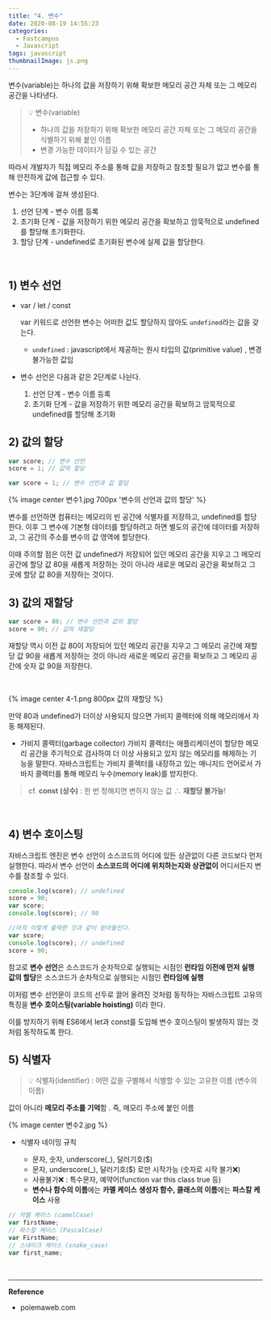 ```yaml
---
title: "4. 변수"
date: 2020-08-19 14:55:23
categories:
  - Fastcampus
  - Javascript
tags: javascript
thumbnailImage: js.png
---
```


<!-- more -->

변수(variable)는 하나의 값을 저장하기 위해 확보한 메모리 공간 자체 또는 그 메모리 공간을 나타낸다.

<!-- excerpt -->
<!-- toc -->

>💡 변수(variable) 
> - 하나의 값을 저장하기 위해 확보한 메모리 공간 자체 또는 그 메모리 공간을 식별하기 위해 붙인 이름
> - 변경 가능한 데이터가 담길 수 있는 공간

따라서 개발자가 직접 메모리 주소를 통해 값을 저장하고 참조할 필요가 없고 변수를 통해 안전하게 값에 접근할 수 있다.

변수는 3단계에 걸쳐 생성된다.
  1. 선언 단계 - 변수 이름 등록
  2. 초기화 단계 - 값을 저장하기 위한 메모리 공간을 확보하고 암묵적으로 undefined를 할당해 초기화한다.
  3. 할당 단계 - undefined로 초기화된 변수에 실제 값을 할당한다.

<Br>

## 1) 변수 선언

- var / let / const

  var 키워드로 선언한 변수는 어떠한 값도 할당하지 않아도 `undefined`라는 값을 갖는다.

  - `undefined` : javascript에서 제공하는 원시 타입의 값(primitive value) , 변경 불가능한 값임

- 변수 선언은 다음과 같은 2단계로 나뉜다.
  1. 선언 단계 - 변수 이름 등록
  2. 초기화 단계 - 값을 저장하기 위한 메모리 공간을 확보하고 암묵적으로 undefined를 할당해 초기화

## 2) 값의 할당

```jsx
var score; // 변수 선언
score = 1; // 값의 할당

var score = 1; // 변수 선언과 값 할당
```

{% image center 변수1.jpg 700px '변수의 선언과 값의 할당' %}

변수를 선언하면 컴퓨터는 메모리의 빈 공간에 식별자를 저장하고, undefined를 할당한다. 이후 그 변수에 기본형 데이터를 할당하려고 하면 별도의 공간에 데이터를 저장하고, 그 공간의 주소를 변수의 값 영역에 할당한다.

이때 주의할 점은 이전 값 undefined가 저장되어 있던 메모리 공간을 지우고 그 메모리 공간에 할당 값 80을 새롭게 저장하는 것이 아니라 새로운 메모리 공간을 확보하고 그 곳에 할당 값 80을 저장하는 것이다.

## 3) 값의 재할당


```jsx
var score = 80; // 변수 선언과 값의 할당
score = 90; // 값의 재할당
```

재할당 역시 이전 값 80이 저장되어 있던 메모리 공간을 지우고 그 메모리 공간에 재할당 값 90을 새롭게 저장하는 것이 아니라 새로운 메모리 공간을 확보하고 그 메모리 공간에 숫자 값 90을 저장한다.

<br>

{% image center 4-1.png 800px 값의 재할당 %}
<br>

만약 80과 undefined가 더이상 사용되지 않으면 가비지 콜렉터에 의해 메모리에서 자동 해제된다.

- 가비지 콜렉터(garbage collector)
가비지 콜렉터는 애플리케이션이 할당한 메모리 공간을 주기적으로 검사하여 더 이상 사용되고 있지 않는 메모리를 해제하는 기능을 말한다. 자바스크립트는 가비지 콜렉터를 내장하고 있는 매니지드 언어로서 가바지 콜렉터를 통해 메모리 누수(memory leak)를 방지한다.

>  cf. **const (상수)** 
> : 한 번 정해지면 변하지 않는 값 ∴ **재할당 불가능**!

<br>

## 4) 변수 호이스팅

자바스크립트 엔진은 변수 선언이 소스코드의 어디에 있든 상관없이 다른 코드보다 먼저 실행한다. 따라서 변수 선언이 **소스코드의 어디에 위치하는지와 상관없이** 어디서든지 변수를 참조할 수 있다.

```jsx
console.log(score); // undefined
score = 90;
var score;
console.log(score); // 90

//마치 이렇게 출력한 것과 같이 받아들인다.
var score;
console.log(score); // undefined
score = 90;
```

참고로
**변수 선언**은 소스코드가 순차적으로 실행되는 시점인 **런타임 이전에 먼저 실행**
**값의 할당**은 소스코드가 순차적으로 실행되는 시점인 **런타임에 실행**

이처럼 변수 선언문이 코드의 선두로 끌어 올려진 것처럼 동작하는 자바스크립트 고유의 특징을 **변수 호이스팅(variable hoisting)** 이라 한다.

이를 방지하기 위해 ES6에서 let과 const를 도입해 변수 호이스팅이 발생하지 않는 것처럼 동작하도록 한다.

## 5) 식별자

> 💡 식별자(identifier) 
> : 어떤 값을 구별해서 식별할 수 있는 고유한 이름 (변수의 이름)

값이 아니라 **메모리 주소를 기억**함 . 즉, 메모리 주소에 붙인 이름

{% image center 변수2.jpg %}

- 식별자 네이밍 규칙

  - 문자, 숫자, underscore(\_), 달러기호(\$)
  - 문자, underscore(\_), 달러기호(\$) 로만 시작가능 (숫자로 시작 불가❌)
  - 사용불가❌ : 특수문자, 예약어(function var this class true 등)
  - **변수나 함수의 이름**에는 **카멜 케이스**
    **생성자 함수, 클래스의 이름**에는 **파스칼 케이스** 사용

```jsx
// 카멜 케이스 (camelCase)
var firstName;
// 파스칼 케이스 (PascalCase)
var FirstName;
// 스네이크 케이스 (snake_case)
var first_name;
```

<br>

----
**Reference**
- poiemaweb.com